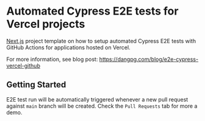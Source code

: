 # Automated Cypress E2E tests for Vercel projects

[Next.js](https://nextjs.org/) project template on how to setup automated Cypress E2E tests with GitHub Actions for applications hosted on Vercel.

For more information, see blog post: https://dangpg.com/blog/e2e-cypress-vercel-github

## Getting Started

E2E test run will be automatically triggered whenever a new pull request against `main` branch will be created. Check the `Pull Requests` tab for more a demo.
